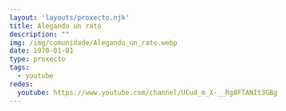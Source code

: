 ```yaml
---
layout: 'layouts/proxecto.njk'
title: Alegando un rato
description: ""
img: /img/comunidade/Alegando_un_rato.webp
date: 1970-01-01
type: proxecto
tags:
  - youtube
redes:
  youtube: https://www.youtube.com/channel/UCud_m_X-__Rg8FTANIt3GBg
---
```

